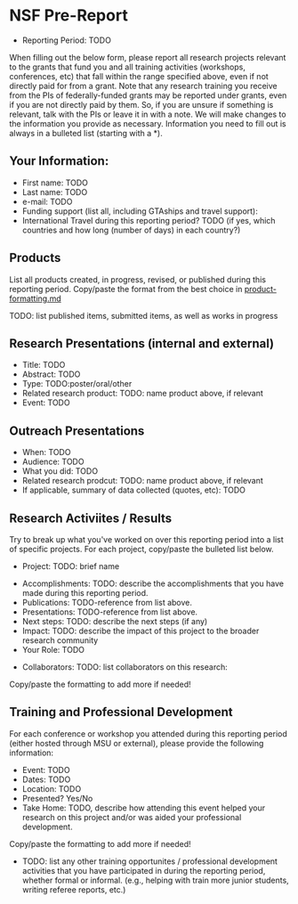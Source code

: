 # NSF Pre-Report

* Reporting Period: TODO 

When filling out the below form, please report all research projects relevant to
the grants that fund you and all training activities (workshops, conferences,
etc) that fall within the range specified above, even if not directly paid for
from a grant.  Note that any research training you receive from the PIs of
federally-funded grants may be reported under grants, even if you are not
directly paid by them.  So, if you are unsure if something is relevant, talk
with the PIs or leave it in with a note.  We will make changes to the
information you provide as necessary.  Information you need to fill out is
always in a bulleted list (starting with a *).

## Your Information:

* First name: TODO
* Last name: TODO
* e-mail: TODO
* Funding support (list all, including GTAships and travel support):
* International Travel during this reporting period? TODO (if yes, which countries and how long (number of days) in each country?)

## Products

List all products created, in progress, revised, or published during this reporting period.
Copy/paste the format from the best choice in [product-formatting.md](https://github.com/compTAG/student-resources/tree/master/reports/product-formatting.md)

TODO: list published items, submitted items, as well as works in progress

## Research Presentations (internal and external)

* Title: TODO
* Abstract: TODO
* Type: TODO:poster/oral/other
* Related research product: TODO: name product above, if relevant
* Event: TODO 

## Outreach Presentations

* When: TODO
* Audience: TODO
* What you did: TODO
* Related research prodcut: TODO: name product above, if relevant
* If applicable, summary of data collected (quotes, etc): TODO

## Research Activiites / Results

Try to break up what you've worked on over this reporting period into a list of
specific projects.  For each project, copy/paste the bulleted list below.

+ Project: TODO: brief name
* Accomplishments: TODO: describe the accomplishments that you have made
  during this reporting period.
* Publications: TODO-reference from list above.
* Presentations: TODO-reference from list above.
* Next steps: TODO: describe the next steps (if any)
* Impact: TODO: describe the impact of this project to the broader research
  community
* Your Role: TODO
+ Collaborators: TODO: list collaborators on this research:

Copy/paste the formatting to add more if needed!

## Training and Professional Development

For each conference or workshop you attended during this reporting period
(either hosted through MSU or external),
please provide the following information:

* Event: TODO
* Dates: TODO
* Location: TODO
* Presented? Yes/No
* Take Home: TODO, describe how attending this event helped your research on this
  project and/or was aided your professional development.

Copy/paste the formatting to add more if needed!

+ TODO: list any other training opportunites / professional development activities
that you have participated in during the reporting period, whether formal or
informal.  (e.g., helping with train more junior students, writing referee
reports, etc.)

